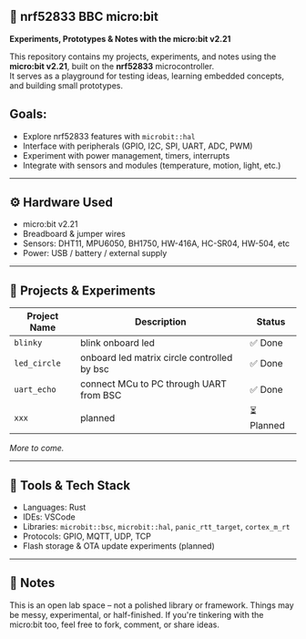 
## 🧪 nrf52833 BBC micro:bit
**Experiments, Prototypes & Notes with the micro:bit v2.21**

This repository contains my projects, experiments, and notes using the **micro:bit v2.21**, built on the **nrf52833** microcontroller.  
It serves as a playground for testing ideas, learning embedded concepts, and building small prototypes.


## **Goals:**

* Explore nrf52833 features with `microbit::hal`
* Interface with peripherals (GPIO, I2C, SPI, UART, ADC, PWM)
* Experiment with power management, timers, interrupts
* Integrate with sensors and modules (temperature, motion, light, etc.)

---

## ⚙️ Hardware Used

* micro:bit v2.21
* Breadboard & jumper wires
* Sensors: DHT11, MPU6050, BH1750, HW-416A, HC-SR04, HW-504, etc
* Power: USB / battery / external supply 

---

## 🧩 Projects & Experiments

| Project Name            | Description                         | Status         |
| ----------------------- | ----------------------------------- | -------------- |
| `blinky`  | blink onboard led           | ✅ Done         |
| `led_circle`  | onboard led matrix circle controlled by bsc           | ✅ Done         |
| `uart_echo`  | connect MCu to PC through UART from BSC           | ✅ Done         |
| `xxx`             | planned | ⏳ Planned       |

*More to come.*

---

## 🔧 Tools & Tech Stack

* Languages:  Rust
* IDEs: VSCode
* Libraries: `microbit::bsc`, `microbit::hal`, `panic_rtt_target`, `cortex_m_rt`
* Protocols: GPIO, MQTT, UDP, TCP
* Flash storage & OTA update experiments (planned)

---

## 📎 Notes

This is an open lab space – not a polished library or framework. Things may be messy, experimental, or half-finished.
If you're tinkering with the micro:bit too, feel free to fork, comment, or share ideas.
